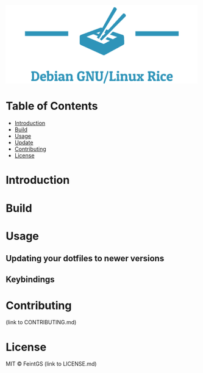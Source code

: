 ![Project logo](rice_logo_transparent.png)


# Table of Contents
* [Introduction](#introduction)
* [Build](#build)
* [Usage](#usage)
* [Update](#update)
* [Contributing](#contributing)
* [License](#license)

# Introduction

# Build

# Usage

## Updating your dotfiles to newer versions
## Keybindings

# Contributing
(link to CONTRIBUTING.md)

# License
MIT © FeintGS (link to LICENSE.md)
